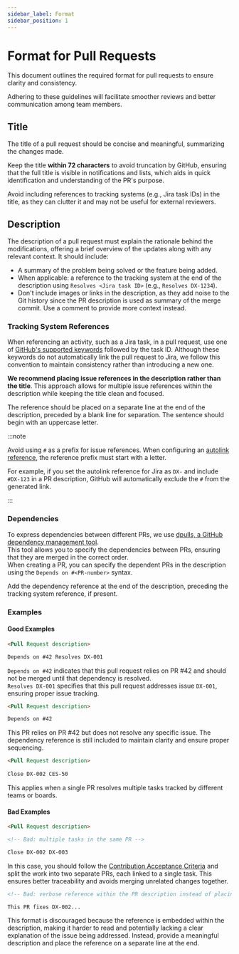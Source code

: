 ```yaml
---
sidebar_label: Format
sidebar_position: 1
---
```


# Format for Pull Requests

This document outlines the required format for pull requests to ensure clarity
and consistency.

Adhering to these guidelines will facilitate smoother reviews and better
communication among team members.

## Title

The title of a pull request should be concise and meaningful, summarizing the
changes made.

Keep the title **within 72 characters** to avoid truncation by GitHub, ensuring
that the full title is visible in notifications and lists, which aids in quick
identification and understanding of the PR's purpose.

Avoid including references to tracking systems (e.g., Jira task IDs) in the
title, as they can clutter it and may not be useful for external reviewers.

## Description

The description of a pull request must explain the rationale behind the
modifications, offering a brief overview of the updates along with any relevant
context. It should include:

- A summary of the problem being solved or the feature being added.
- When applicable: a reference to the tracking system at the end of the
  description using `Resolves <Jira task ID>` (e.g., `Resolves DX-1234`).
- Don't include images or links in the description, as they add noise to the Git
  history since the PR description is used as summary of the merge commit. Use a
  comment to provide more context instead.

### Tracking System References

When referencing an activity, such as a Jira task, in a pull request, use one of
[GitHub's supported keywords](https://docs.github.com/en/issues/tracking-your-work-with-issues/using-issues/linking-a-pull-request-to-an-issue#linking-a-pull-request-to-an-issue-using-a-keyword)
followed by the task ID. Although these keywords do not automatically link the
pull request to Jira, we follow this convention to maintain consistency rather
than introducing a new one.

**We recommend placing issue references in the description rather than the
title**. This approach allows for multiple issue references within the
description while keeping the title clean and focused.

The reference should be placed on a separate line at the end of the description,
preceded by a blank line for separation. The sentence should begin with an
uppercase letter.

:::note

Avoid using `#` as a prefix for issue references. When configuring an
[autolink reference](https://docs.github.com/en/repositories/managing-your-repositorys-settings-and-features/managing-repository-settings/configuring-autolinks-to-reference-external-resources),
the reference prefix must start with a letter.

For example, if you set the autolink reference for Jira as `DX-` and include
`#DX-123` in a PR description, GitHub will automatically exclude the `#` from
the generated link.

:::

### Dependencies

To express dependencies between different PRs, we use
[dpulls, a GitHub dependency management tool](https://www.dpulls.com/).  
This tool allows you to specify the dependencies between PRs, ensuring that they
are merged in the correct order.  
When creating a PR, you can specify the dependent PRs in the description using
the `Depends on #<PR-number>` syntax.

Add the dependency reference at the end of the description, preceding the
tracking system reference, if present.

### Examples

#### Good Examples

```markdown
<Pull Request description>

Depends on #42 Resolves DX-001
```

`Depends on #42` indicates that this pull request relies on PR #42 and should
not be merged until that dependency is resolved.  
`Resolves DX-001` specifies that this pull request addresses issue `DX-001`,
ensuring proper issue tracking.

```markdown
<Pull Request description>

Depends on #42
```

This PR relies on PR #42 but does not resolve any specific issue. The dependency
reference is still included to maintain clarity and ensure proper sequencing.

```markdown
<Pull Request description>
  
Close DX-002 CES-50
```

This applies when a single PR resolves multiple tasks tracked by different teams
or boards.

#### Bad Examples

```markdown
<Pull Request description>

<!-- Bad: multiple tasks in the same PR -->

Close DX-002 DX-003
```

In this case, you should follow the
[Contribution Acceptance Criteria](acceptance-criteria.md) and split the work
into two separate PRs, each linked to a single task. This ensures better
traceability and avoids merging unrelated changes together.

```markdown
<!-- Bad: verbose reference within the PR description instead of placing it at the end -->

This PR fixes DX-002...
```

This format is discouraged because the reference is embedded within the
description, making it harder to read and potentially lacking a clear
explanation of the issue being addressed. Instead, provide a meaningful
description and place the reference on a separate line at the end.
